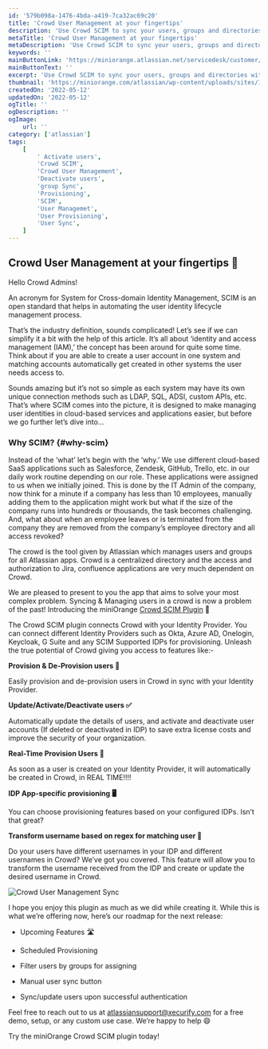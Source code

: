 ```yaml
---
id: '579b098a-1476-4bda-a419-7ca32ac69c20'
title: 'Crowd User Management at your fingertips'
description: 'Use Crowd SCIM to sync your users, groups and directories with SCIM for Server/DC. Support for Azure AD, Okta, Onelogin, Oracle IDCS, ... IDPs'
metaTitle: 'Crowd User Management at your fingertips'
metaDescription: 'Use Crowd SCIM to sync your users, groups and directories with SCIM for Server/DC. Support for Azure AD, Okta, Onelogin, Oracle IDCS, ... IDPs'
keywords: ''
mainButtonLink: 'https://miniorange.atlassian.net/servicedesk/customer/portal/2/group/6/create/66'
mainButtonText: ''
excerpt: 'Use Crowd SCIM to sync your users, groups and directories with SCIM for Server/DC. Support for Azure AD, Okta, Onelogin, Oracle IDCS, ... IDPs'
thumbnail: 'https://miniorange.com/atlassian/wp-content/uploads/sites/14/2023/01/Crowd-SCIM.webp'
createdOn: '2022-05-12'
updatedOn: '2022-05-12'
ogTitle: ''
ogDescription: ''
ogImage:
    url: ''
category: ['atlassian']
tags:
    [
        ' Activate users',
        'Crowd SCIM',
        'Crowd User Management',
        'Deactivate users',
        'group Sync',
        'Provisioning',
        'SCIM',
        'User Managemet',
        'User Provisioning',
        'User Sync',
    ]
---
```


## Crowd User Management at your fingertips 🙌

Hello Crowd Admins!

An acronym for System for Cross-domain Identity Management, SCIM is an open standard that helps in automating the user identity lifecycle management process.

That’s the industry definition, sounds complicated! Let’s see if we can simplify it a bit with the help of this article. It’s all about ‘identity and access management (IAM),’ the concept has been around for quite some time. Think about if you are able to create a user account in one system and matching accounts automatically get created in other systems the user needs access to.

Sounds amazing but it’s not so simple as each system may have its own unique connection methods such as LDAP, SQL, ADSI, custom APIs, etc. That’s where SCIM comes into the picture, it is designed to make managing user identities in cloud-based services and applications easier, but before we go further let’s dive into…

### Why SCIM? {#why-scim}

Instead of the ‘what’ let’s begin with the ‘why.’ We use different cloud-based SaaS applications such as Salesforce, Zendesk, GitHub, Trello, etc. in our daily work routine depending on our role. These applications were assigned to us when we initially joined. This is done by the IT Admin of the company, now think for a minute if a company has less than 10 employees, manually adding them to the application might work but what if the size of the company runs into hundreds or thousands, the task becomes challenging. And, what about when an employee leaves or is terminated from the company they are removed from the company’s employee directory and all access revoked?

The crowd is the tool given by Atlassian which manages users and groups for all Atlassian apps. Crowd is a centralized directory and the access and authorization to Jira, confluence applications are very much dependent on Crowd.

We are pleased to present to you the app that aims to solve your most complex problem. Syncing & Managing users in a crowd is now a problem of the past! Introducing the miniOrange [Crowd SCIM Plugin](https://marketplace.atlassian.com/apps/1229918/mo-scim-provisioning-user-group-sync-for-crowd?hosting=datacenter&tab=overview) 🎉

The Crowd SCIM plugin connects Crowd with your Identity Provider. You can connect different Identity Providers such as Okta, Azure AD, Onelogin, Keycloak, G Suite and any SCIM Supported IDPs for provisioning. Unleash the true potential of Crowd giving you access to features like:-

**Provision & De-Provision users 🔁**

Easily provision and de-provision users in Crowd in sync with your Identity Provider.

**Update/Activate/Deactivate users ✅**

Automatically update the details of users, and activate and deactivate user accounts (If deleted or deactivated in IDP) to save extra license costs and improve the security of your organization.

**Real-Time Provision Users 🚀**

As soon as a user is created on your Identity Provider, it will automatically be created in Crowd, in REAL TIME!!!!

**IDP App-specific provisioning 🖥️**

You can choose provisioning features based on your configured IDPs. Isn’t that great?

**Transform username based on regex for matching user 🧑‍**

Do your users have different usernames in your IDP and different usernames in Crowd? We’ve got you covered. This feature will allow you to transform the username received from the IDP and create or update the desired username in Crowd.

![Crowd User Management Sync](https://miniorange.com/atlassian/wp-content/uploads/sites/14/2023/01/Crowd-SCIM.webp)

I hope you enjoy this plugin as much as we did while creating it. While this is what we’re offering now, here’s our roadmap for the next release:

-   Upcoming Features 🛣️

-   Scheduled Provisioning

-   Filter users by groups for assigning

-   Manual user sync button

-   Sync/update users upon successful authentication

Feel free to reach out to us at [atlassiansupport@xecurify.com](mailto:atlassiansupport@xecurify.com) for a free demo, setup, or any custom use case. We’re happy to help 😄

Try the miniOrange Crowd SCIM plugin today!
